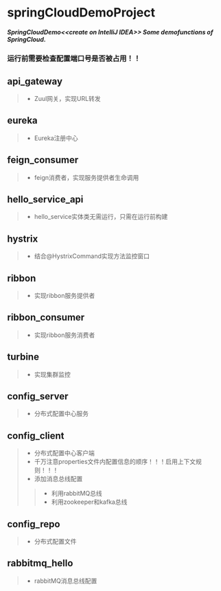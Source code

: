 # springCloudDemoProject
##### SpringCloudDemo&lt;&lt;create on IntelliJ IDEA>> Some demofunctions of SpringCloud.
### 运行前需要检查配置端口号是否被占用！！
## api_gateway 
>* Zuul网关，实现URL转发
## eureka
>* Eureka注册中心
## feign_consumer 
>* feign消费者，实现服务提供者生命调用
## hello_service_api
>* hello_service实体类无需运行，只需在运行前构建
## hystrix 
>* 结合@HystrixCommand实现方法监控窗口
## ribbon 
>* 实现ribbon服务提供者
## ribbon_consumer
>* 实现ribbon服务消费者
## turbine
>* 实现集群监控
## config_server
>* 分布式配置中心服务
## config_client
>* 分布式配置中心客户端
>* 千万注意properties文件内配置信息的顺序！！！启用上下文规则！！！
>* 添加消息总线配置
>>* 利用rabbitMQ总线
>>* 利用zookeeper和kafka总线
## config_repo
>* 分布式配置文件
## rabbitmq_hello
>* rabbitMQ消息总线配置
